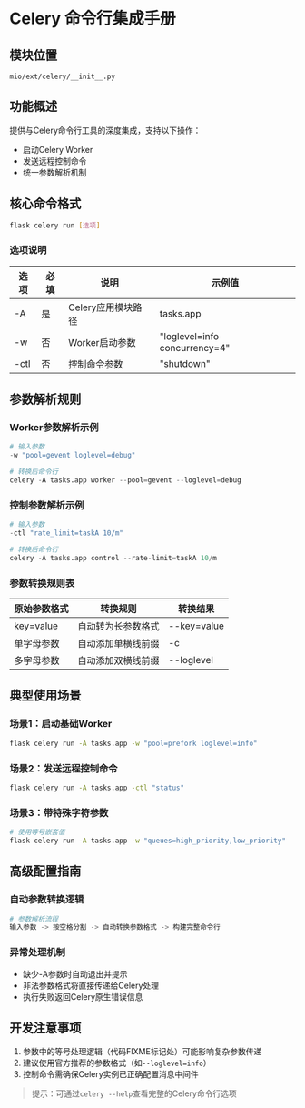 # Celery 命令行集成手册

## 模块位置
`mio/ext/celery/__init__.py`

## 功能概述
提供与Celery命令行工具的深度集成，支持以下操作：
- 启动Celery Worker
- 发送远程控制命令
- 统一参数解析机制

## 核心命令格式
```bash
flask celery run [选项]
```

### 选项说明
| 选项   | 必填 | 说明                          | 示例值                          |
|--------|------|-------------------------------|---------------------------------|
| -A     | 是   | Celery应用模块路径            | tasks.app                       |
| -w     | 否   | Worker启动参数                | "loglevel=info concurrency=4"   |
| -ctl   | 否   | 控制命令参数                  | "shutdown"                      |

## 参数解析规则

### Worker参数解析示例
```python
# 输入参数
-w "pool=gevent loglevel=debug"

# 转换后命令行
celery -A tasks.app worker --pool=gevent --loglevel=debug
```

### 控制参数解析示例
```python
# 输入参数
-ctl "rate_limit=taskA 10/m"

# 转换后命令行
celery -A tasks.app control --rate-limit=taskA 10/m
```

### 参数转换规则表
| 原始参数格式      | 转换规则                      | 转换结果              |
|-------------------|-------------------------------|-----------------------|
| key=value         | 自动转为长参数格式            | --key=value           |
| 单字母参数        | 自动添加单横线前缀            | -c                    |
| 多字母参数        | 自动添加双横线前缀            | --loglevel            |

## 典型使用场景

### 场景1：启动基础Worker
```bash
flask celery run -A tasks.app -w "pool=prefork loglevel=info"
```

### 场景2：发送远程控制命令
```bash
flask celery run -A tasks.app -ctl "status"
```

### 场景3：带特殊字符参数
```bash
# 使用等号嵌套值
flask celery run -A tasks.app -w "queues=high_priority,low_priority"
```

## 高级配置指南

### 自动参数转换逻辑
```python
# 参数解析流程
输入参数 -> 按空格分割 -> 自动转换参数格式 -> 构建完整命令行
```

### 异常处理机制
- 缺少-A参数时自动退出并提示
- 非法参数格式将直接传递给Celery处理
- 执行失败返回Celery原生错误信息

## 开发注意事项
1. 参数中的等号处理逻辑（代码FIXME标记处）可能影响复杂参数传递
2. 建议使用官方推荐的参数格式（如`--loglevel=info`）
3. 控制命令需确保Celery实例已正确配置消息中间件

> 提示：可通过`celery --help`查看完整的Celery命令行选项